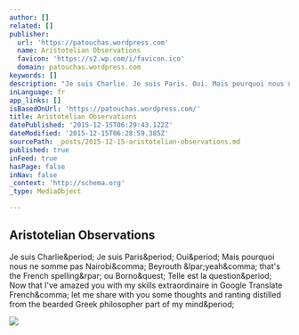 ```yaml
---
author: []
related: []
publisher:
  url: 'https://patouchas.wordpress.com'
  name: Aristotelian Observations
  favicon: 'https://s2.wp.com/i/favicon.ico'
  domain: patouchas.wordpress.com
keywords: []
description: "Je suis Charlie. Je suis Paris. Oui. Mais pourquoi nous ne somme pas Nairobi, Beyrouth (yeah, that's the French spelling) ou Borno? Telle est la question. Now that I've amazed you with my skills extraordinaire in Google Translate French, let me share with you some thoughts and ranting distilled from the bearded Greek philosopher part of my mind."
inLanguage: fr
app_links: []
isBasedOnUrl: 'https://patouchas.wordpress.com/'
title: Aristotelian Observations
datePublished: '2015-12-15T06:29:43.122Z'
dateModified: '2015-12-15T06:28:59.385Z'
sourcePath: _posts/2015-12-15-aristotelian-observations.md
published: true
inFeed: true
hasPage: false
inNav: false
_context: 'http://schema.org'
_type: MediaObject

---
```

<article style=""><h1>Aristotelian Observations</h1><p>Je suis Charlie&amp;period; Je suis Paris&amp;period; Oui&amp;period; Mais pourquoi nous ne somme pas Nairobi&amp;comma; Beyrouth &amp;lpar;yeah&amp;comma; that's the French spelling&amp;rpar; ou Borno&amp;quest; Telle est la question&amp;period; Now that I've amazed you with my skills extraordinaire in Google Translate French&amp;comma; let me share with you some thoughts and ranting distilled from the bearded Greek philosopher part of my mind&amp;period;</p><img src="https://s0.wp.com/i/blank.jpg" /></article>